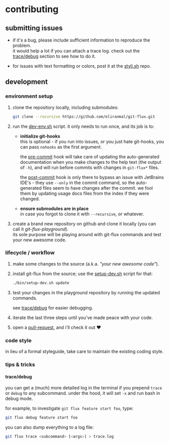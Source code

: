 
# contributing

## submitting issues

- if it's a bug, please include sufficient information to reproduce the 
problem.  
it would help a lot if you can attach a trace log. check out the 
[trace/debug][2] section to see how to do it.

- for issues with text formatting or colors, post it at the [styli.sh][1] 
repo.


## development

### environment setup

1. clone the repository locally, including submodules:
   
   ```sh
   git clone --recursive https://github.com/eliranmal/git-flux.git
   ```

1. run the [dev-env.sh][5] script. it only needs to run once, and its job 
is to:
   
   - **initialize git-hooks**  
     this is optional - if you run into issues, or you just hate 
     git-hooks, you can pass `nohooks` as the first argument.
     
     the [pre-commit][4] hook will take care of updating the auto-generated 
     documentation when you make changes to the help text (the output of 
     `-h`), and will run before commits with changes in `git-flux*` files.
     
     the [post-commit][3] hook is only there to bypass an issue with 
     JetBrains IDE's - they use `--only` in the commit command, so the 
     auto-generated files seem to have changes after the commit. we fool 
     them by updating usage docs files from the index if they were changed.
   
   - **ensure submodules are in place**  
     in case you forgot to clone it with `--recursive`, or whatever.

1. create a brand new repository on github and clone it locally (you can 
call it *git-flux-playground*).  
its sole purpose will be playing around with git-flux commands and test 
your new awesome code.

### lifecycle / workflow

1. make some changes to the source (a.k.a. *"your new awesome code"*).

1. install git-flux from the source; use the [setup-dev.sh][6] 
script for that:
   
   ```sh
   ./bin/setup-dev.sh update
   ```
   
1. test your changes in the playground repository by running the updated 
commands.
   
   see [trace/debug][2] for easier debugging.

1. iterate the last three steps until you've made peace with your code.

1. open a [pull-request][7], and i'll check it out :heart:

### code style

in lieu of a formal styleguide, take care to maintain the existing coding style.

### tips & tricks

#### trace/debug

you can get a (much) more detailed log in the terminal if you prepend 
`trace` or `debug` to any subcommand. under the hood, it will set `-x` 
and run bash in debug mode.

for example, to investigate `git flux feature start foo`, type:

```sh
git flux debug feature start foo
```

you can also dump everything to a log file:

```sh
git flux trace <subcommand> [<args>] > trace.log
```




[1]: https://github.com/eliranmal/styli.sh
[2]: #trace-debug
[3]: /bin/hooks/post-commit
[4]: /bin/hooks/pre-commit
[5]: /bin/dev-env.sh
[6]: /bin/setup-dev.sh
[7]: https://github.com/eliranmal/git-flux/compare
